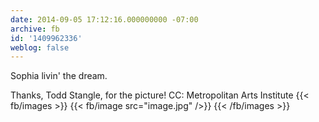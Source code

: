 ```yaml
---
date: 2014-09-05 17:12:16.000000000 -07:00
archive: fb
id: '1409962336'
weblog: false
---
```


Sophia livin' the dream.

Thanks, Todd Stangle, for the picture! CC: Metropolitan Arts Institute
{{< fb/images >}}
{{< fb/image src="image.jpg" />}}
{{< /fb/images >}}
